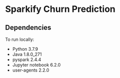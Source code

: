 # Sparkify Churn Prediction

## Dependencies
To run locally:
- Python 3.7.9
- Java 1.8.0_271
- pyspark 2.4.4
- Jupyter notebook 6.2.0
- user-agents 2.2.0